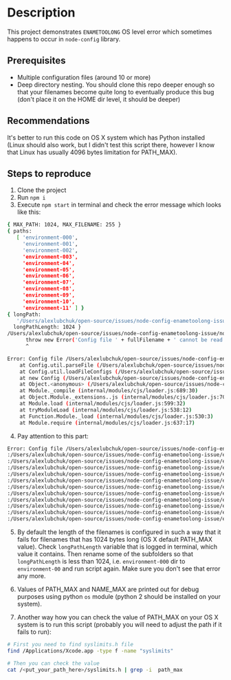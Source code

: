 # Description
This project demonstrates `ENAMETOOLONG` OS level error 
which sometimes happens to occur in `node-config` library.

## Prerequisites
- Multiple configuration files (around 10 or more)
- Deep directory nesting. You should clone this repo deeper enough so that your filenames become quite long to eventually produce this bug (don't place it on the HOME dir level, it should be deeper)

## Recommendations
It's better to run this code on OS X system which has Python installed (Linux should also work, but I didn't test this script there, however I know that Linux has usually 4096 bytes limitation for PATH_MAX).

## Steps to reproduce
1. Clone the project
2. Run `npm i`
3. Execute `npm start` in terminal and check the error message which looks like this:

```bash
{ MAX_PATH: 1024, MAX_FILENAME: 255 }
{ paths:
   [ 'environment-000',
     'environment-001',
     'environment-002',
     'environment-003',
     'environment-04',
     'environment-05',
     'environment-06',
     'environment-07',
     'environment-08',
     'environment-09',
     'environment-10',
     'environment-11' ] }
{ longPath:
   '/Users/alexlubchuk/open-source/issues/node-config-enametoolong-issue/environment-000:/Users/alexlubchuk/open-source/issues/node-config-enametoolong-issue/environment-001:/Users/alexlubchuk/open-source/issues/node-config-enametoolong-issue/environment-002:/Users/alexlubchuk/open-source/issues/node-config-enametoolong-issue/environment-003:/Users/alexlubchuk/open-source/issues/node-config-enametoolong-issue/environment-04:/Users/alexlubchuk/open-source/issues/node-config-enametoolong-issue/environment-05:/Users/alexlubchuk/open-source/issues/node-config-enametoolong-issue/environment-06:/Users/alexlubchuk/open-source/issues/node-config-enametoolong-issue/environment-07:/Users/alexlubchuk/open-source/issues/node-config-enametoolong-issue/environment-08:/Users/alexlubchuk/open-source/issues/node-config-enametoolong-issue/environment-09:/Users/alexlubchuk/open-source/issues/node-config-enametoolong-issue/environment-10:/Users/alexlubchuk/open-source/issues/node-config-enametoolong-issue/environment-11',
  longPathLength: 1024 }
/Users/alexlubchuk/open-source/issues/node-config-enametoolong-issue/node_modules/config/lib/config.js:771
      throw new Error('Config file ' + fullFilename + ' cannot be read. Error code is: '+e2.code
      ^

Error: Config file /Users/alexlubchuk/open-source/issues/node-config-enametoolong-issue/environment-000:/Users/alexlubchuk/open-source/issues/node-config-enametoolong-issue/environment-001:/Users/alexlubchuk/open-source/issues/node-config-enametoolong-issue/environment-002:/Users/alexlubchuk/open-source/issues/node-config-enametoolong-issue/environment-003:/Users/alexlubchuk/open-source/issues/node-config-enametoolong-issue/environment-04:/Users/alexlubchuk/open-source/issues/node-config-enametoolong-issue/environment-05:/Users/alexlubchuk/open-source/issues/node-config-enametoolong-issue/environment-06:/Users/alexlubchuk/open-source/issues/node-config-enametoolong-issue/environment-07:/Users/alexlubchuk/open-source/issues/node-config-enametoolong-issue/environment-08:/Users/alexlubchuk/open-source/issues/node-config-enametoolong-issue/environment-09:/Users/alexlubchuk/open-source/issues/node-config-enametoolong-issue/environment-10:/Users/alexlubchuk/open-source/issues/node-config-enametoolong-issue/environment-11/runtime.json cannot be read. Error code is: ENAMETOOLONG. Error message is: ENAMETOOLONG: name too long, open '/Users/alexlubchuk/open-source/issues/node-config-enametoolong-issue/environment-000:/Users/alexlubchuk/open-source/issues/node-config-enametoolong-issue/environment-001:/Users/alexlubchuk/open-source/issues/node-config-enametoolong-issue/environment-002:/Users/alexlubchuk/open-source/issues/node-config-enametoolong-issue/environment-003:/Users/alexlubchuk/open-source/issues/node-config-enametoolong-issue/environment-04:/Users/alexlubchuk/open-source/issues/node-config-enametoolong-issue/environment-05:/Users/alexlubchuk/open-source/issues/node-config-enametoolong-issue/environment-06:/Users/alexlubchuk/open-source/issues/node-config-enametoolong-issue/environment-07:/Users/alexlubchuk/open-source/issues/node-config-enametoolong-issue/environment-08:/Users/alexlubchuk/open-source/issues/node-config-enametoolong-issue/environment-09:/Users/alexlubchuk/open-source/issues/node-config-enametoolong-issue/environment-10:/Users/alexlubchuk/open-source/issues/node-config-enametoolong-issue/environment-11/runtime.json'
    at Config.util.parseFile (/Users/alexlubchuk/open-source/issues/node-config-enametoolong-issue/node_modules/config/lib/config.js:771:13)
    at Config.util.loadFileConfigs (/Users/alexlubchuk/open-source/issues/node-config-enametoolong-issue/node_modules/config/lib/config.js:648:26)
    at new Config (/Users/alexlubchuk/open-source/issues/node-config-enametoolong-issue/node_modules/config/lib/config.js:116:27)
    at Object.<anonymous> (/Users/alexlubchuk/open-source/issues/node-config-enametoolong-issue/node_modules/config/lib/config.js:1441:31)
    at Module._compile (internal/modules/cjs/loader.js:689:30)
    at Object.Module._extensions..js (internal/modules/cjs/loader.js:700:10)
    at Module.load (internal/modules/cjs/loader.js:599:32)
    at tryModuleLoad (internal/modules/cjs/loader.js:538:12)
    at Function.Module._load (internal/modules/cjs/loader.js:530:3)
    at Module.require (internal/modules/cjs/loader.js:637:17)
```
4. Pay attention to this part:
```bash
Error: Config file /Users/alexlubchuk/open-source/issues/node-config-enametoolong-issue/environment-000
:/Users/alexlubchuk/open-source/issues/node-config-enametoolong-issue/environment-001
:/Users/alexlubchuk/open-source/issues/node-config-enametoolong-issue/environment-002
:/Users/alexlubchuk/open-source/issues/node-config-enametoolong-issue/environment-003
:/Users/alexlubchuk/open-source/issues/node-config-enametoolong-issue/environment-04
:/Users/alexlubchuk/open-source/issues/node-config-enametoolong-issue/environment-05
:/Users/alexlubchuk/open-source/issues/node-config-enametoolong-issue/environment-06
:/Users/alexlubchuk/open-source/issues/node-config-enametoolong-issue/environment-07
:/Users/alexlubchuk/open-source/issues/node-config-enametoolong-issue/environment-08
:/Users/alexlubchuk/open-source/issues/node-config-enametoolong-issue/environment-09
:/Users/alexlubchuk/open-source/issues/node-config-enametoolong-issue/environment-10
:/Users/alexlubchuk/open-source/issues/node-config-enametoolong-issue/environment-11/runtime.json cannot be read. Error code is: ENAMETOOLONG.
```
5. By default the length of the filenames is configured in such a way that it fails for filenames that has 1024 bytes long (OS X default PATH_MAX value). Check `longPathLength` variable that is logged in terminal, which value it contains. Then rename some of the subfolders so that `longPathLength` is less than 1024, i.e. `environment-000` dir to `environment-00` and run script again. Make sure you don't see that error any more.

6. Values of PATH_MAX and NAME_MAX are printed out for debug purposes using python `os` module (python 2 should be installed on your system).

7. Another way how you can check the value of PATH_MAX on your OS X system is to run this script (probably you will need to adjust the path if it fails to run):

```bash
# First you need to find syslimits.h file
find /Applications/Xcode.app -type f -name "syslimits"

# Then you can check the value
cat /<put_your_path_here>/syslimits.h | grep -i  path_max
```

